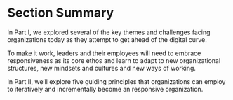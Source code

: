 # Section Summary

In Part I, we explored several of the key themes and challenges facing organizations today as they attempt to get ahead of the digital curve.

To make it work, leaders and their employees will need to embrace responsiveness as its core ethos and learn to adapt to new organizational structures, new mindsets and cultures and new ways of working.

In Part II, we’ll explore five guiding principles that organizations can employ to iteratively and incrementally become an responsive organization.

